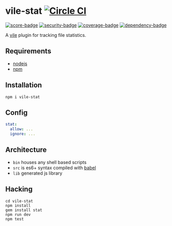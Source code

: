 # vile-stat [![Circle CI](https://circleci.com/gh/forthright/vile-stat.svg?style=svg&circle-token=4f88501f4048011c21e7c0fd561f82c5651cfd9b)](https://circleci.com/gh/forthright/vile-stat)

[![score-badge](https://vile.io/~/brentlintner/vile-stat/badges/score?token=uFywUmzZfbg6UboLzn6R)](https://vile.io/~/brentlintner/vile-stat) [![security-badge](https://vile.io/~/brentlintner/vile-stat/badges/security?token=uFywUmzZfbg6UboLzn6R)](https://vile.io/~/brentlintner/vile-stat) [![coverage-badge](https://vile.io/~/brentlintner/vile-stat/badges/coverage?token=uFywUmzZfbg6UboLzn6R)](https://vile.io/~/brentlintner/vile-stat) [![dependency-badge](https://vile.io/~/brentlintner/vile-stat/badges/dependency?token=uFywUmzZfbg6UboLzn6R)](https://vile.io/~/brentlintner/vile-stat)

A [vile](http://github.com/brentlintner/vile) plugin for tracking file statistics.

## Requirements

- [nodejs](http://nodejs.org)
- [npm](http://npmjs.org)

## Installation

    npm i vile-stat

## Config

```yml
stat:
  allow: ...
  ignore: ...
```

## Architecture

- `bin` houses any shell based scripts
- `src` is es6+ syntax compiled with [babel](https://babeljs.io)
- `lib` generated js library

## Hacking

    cd vile-stat
    npm install
    gem install stat
    npm run dev
    npm test

